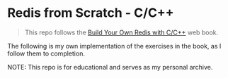# Redis from Scratch - C/C++

> This repo follows the [Build Your Own Redis with C/C++](https://build-your-own.org/redis) web book.

The following is my own implementation of the exercises in the book, as I follow them to completion.

NOTE: This repo is for educational and serves as my personal archive.
